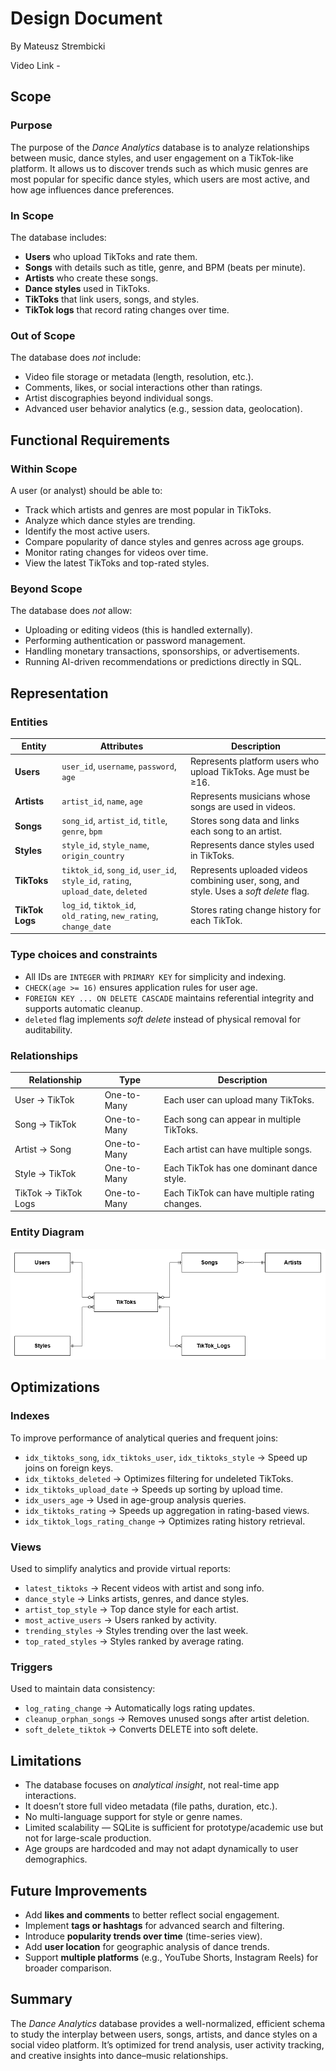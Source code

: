 # Design Document

By Mateusz Strembicki

Video Link - 

## Scope

### Purpose
The purpose of the *Dance Analytics* database is to analyze relationships between music, dance styles, and user engagement on a TikTok-like platform.
It allows us to discover trends such as which music genres are most popular for specific dance styles, which users are most active, and how age influences dance preferences.

### In Scope
The database includes:
- **Users** who upload TikToks and rate them.
- **Songs** with details such as title, genre, and BPM (beats per minute).
- **Artists** who create these songs.
- **Dance styles** used in TikToks.
- **TikToks** that link users, songs, and styles.
- **TikTok logs** that record rating changes over time.

### Out of Scope
The database does *not* include:
- Video file storage or metadata (length, resolution, etc.).
- Comments, likes, or social interactions other than ratings.
- Artist discographies beyond individual songs.
- Advanced user behavior analytics (e.g., session data, geolocation).


## Functional Requirements

### Within Scope
A user (or analyst) should be able to:
- Track which artists and genres are most popular in TikToks.
- Analyze which dance styles are trending.
- Identify the most active users.
- Compare popularity of dance styles and genres across age groups.
- Monitor rating changes for videos over time.
- View the latest TikToks and top-rated styles.

### Beyond Scope
The database does *not* allow:
- Uploading or editing videos (this is handled externally).
- Performing authentication or password management.
- Handling monetary transactions, sponsorships, or advertisements.
- Running AI-driven recommendations or predictions directly in SQL.


## Representation

### Entities


| Entity | Attributes | Description |
|---------|-------------|-------------|
| **Users** | `user_id`, `username`, `password`, `age` | Represents platform users who upload TikToks. Age must be ≥16. |
| **Artists** | `artist_id`, `name`, `age` | Represents musicians whose songs are used in videos. |
| **Songs** | `song_id`, `artist_id`, `title`, `genre`, `bpm` | Stores song data and links each song to an artist. |
| **Styles** | `style_id`, `style_name`, `origin_country` | Represents dance styles used in TikToks. |
| **TikToks** | `tiktok_id`, `song_id`, `user_id`, `style_id`, `rating`, `upload_date`, `deleted` | Represents uploaded videos combining user, song, and style. Uses a *soft delete* flag. |
| **TikTok Logs** | `log_id`, `tiktok_id`, `old_rating`, `new_rating`, `change_date` | Stores rating change history for each TikTok. |

### Type choices and constraints
- All IDs are `INTEGER` with `PRIMARY KEY` for simplicity and indexing.
- `CHECK(age >= 16)` ensures application rules for user age.
- `FOREIGN KEY ... ON DELETE CASCADE` maintains referential integrity and supports automatic cleanup.
- `deleted` flag implements *soft delete* instead of physical removal for auditability.


### Relationships

| Relationship | Type | Description |
|---------------|------|-------------|
| User → TikTok | One-to-Many | Each user can upload many TikToks. |
| Song → TikTok | One-to-Many | Each song can appear in multiple TikToks. |
| Artist → Song | One-to-Many | Each artist can have multiple songs. |
| Style → TikTok | One-to-Many | Each TikTok has one dominant dance style. |
| TikTok → TikTok Logs | One-to-Many | Each TikTok can have multiple rating changes. |

### Entity Diagram
![IMAGE TITLE](CS50_diag.png)

## Optimizations

### Indexes
To improve performance of analytical queries and frequent joins:
- `idx_tiktoks_song`, `idx_tiktoks_user`, `idx_tiktoks_style` → Speed up joins on foreign keys.
- `idx_tiktoks_deleted` → Optimizes filtering for undeleted TikToks.
- `idx_tiktoks_upload_date` → Speeds up sorting by upload time.
- `idx_users_age` → Used in age-group analysis queries.
- `idx_tiktoks_rating` → Speeds up aggregation in rating-based views.
- `idx_tiktok_logs_rating_change` → Optimizes rating history retrieval.

### Views
Used to simplify analytics and provide virtual reports:
- `latest_tiktoks` → Recent videos with artist and song info.
- `dance_style` → Links artists, genres, and dance styles.
- `artist_top_style` → Top dance style for each artist.
- `most_active_users` → Users ranked by activity.
- `trending_styles` → Styles trending over the last week.
- `top_rated_styles` → Styles ranked by average rating.

### Triggers
Used to maintain data consistency:
- `log_rating_change` → Automatically logs rating updates.
- `cleanup_orphan_songs` → Removes unused songs after artist deletion.
- `soft_delete_tiktok` → Converts DELETE into soft delete.


## Limitations

- The database focuses on *analytical insight*, not real-time app interactions.
- It doesn’t store full video metadata (file paths, duration, etc.).
- No multi-language support for style or genre names.
- Limited scalability — SQLite is sufficient for prototype/academic use but not for large-scale production.
- Age groups are hardcoded and may not adapt dynamically to user demographics.


## Future Improvements

- Add **likes and comments** to better reflect social engagement.
- Implement **tags or hashtags** for advanced search and filtering.
- Introduce **popularity trends over time** (time-series view).
- Add **user location** for geographic analysis of dance trends.
- Support **multiple platforms** (e.g., YouTube Shorts, Instagram Reels) for broader comparison.


## Summary
The *Dance Analytics* database provides a well-normalized, efficient schema to study the interplay between users, songs, artists, and dance styles on a social video platform.
It’s optimized for trend analysis, user activity tracking, and creative insights into dance–music relationships.
